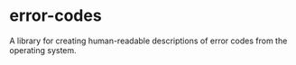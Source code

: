 # error-codes

A library for creating human-readable descriptions of error codes
from the operating system.
